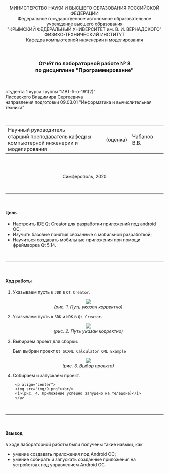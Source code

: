 <p align="center">
МИНИСТЕРСТВО НАУКИ  И ВЫСШЕГО ОБРАЗОВАНИЯ РОССИЙСКОЙ ФЕДЕРАЦИИ<br/>
Федеральное государственное автономное образовательное учреждение высшего образования <br/> 
"КРЫМСКИЙ ФЕДЕРАЛЬНЫЙ УНИВЕРСИТЕТ им. В. И. ВЕРНАДСКОГО"  <br/>
ФИЗИКО-ТЕХНИЧЕСКИЙ ИНСТИТУТ  <br/>
Кафедра компьютерной инженерии и моделирования
<br/><br/><br/>
</p>
<h3>
<p align="center">
Отчёт по лабораторной работе № 8<br/> по дисциплине "Программирование"
</p>
</h3> 
<br/><br/>
студента 1 курса группы "ИВТ-б-о-191(2)"  
<br/>Лисовского Владимира Сергеевича  
<br/>направления подготовки 09.03.01 "Информатика и вычислительная техника" 
<br/><br/><br/>
<table>
<tr><td>Научный руководитель<br/> старший преподаватель кафедры<br/> компьютерной инженерии и моделирования</td>
<td>(оценка)</td>
<td>Чабанов В.В.</td>
</tr>
</table>
<br/><br/>
<p align="center">
Симферополь, 2020
</p>

<br/>

---

<br/>

#### Цель

* Настроить IDE Qt Creator для разработки приложений под android ОС;
* Изучить базовые понятия связанные с мобильной разработкой;
* Научиться создавать мобильные приложения при помощи фреймворка Qt 5.14.

<br/>

---

<br/>

#### Ход работы

1. Указываем пусть к `JDK` в `Qt Creator`.
    
    <p align="center">
    <img src="img/7.png"><br/>
    <i>(рис. 1. Путь указан корректно)</i>
    </p>
    
2. Указываем пусть к `SDK` и `NDK` в `Qt Creator`.

    <p align="center">
    <img src="img/8.png"><br/>
    <i>(рис. 2. Путь указан корректно)</i>
    </p>

3. Выбираем проект для сборки.

    Был выбран проект `Qt SCXML Calculator QML Example`
    
    <p align="center">
    <img src="img/10.png"><br/>
    <i>(рис. 3. Выбор проекта)</i>
    </p>
    
4. Собираем и запускаем проект.

        <p align="center">
        <img src="img/9.png"><br/>
        <i>(рис. 4. Приложение успешно запущено на телефоне)</i>
        </p>
    
<br/>

---

<br/>

#### Ввывод

в ходе лабораторной работы были получены такие навыки, как
* умение создавать приложения под Android ОС;
* умение собирать и запускать созданные приложения на устройствах под управлением Android ОС.